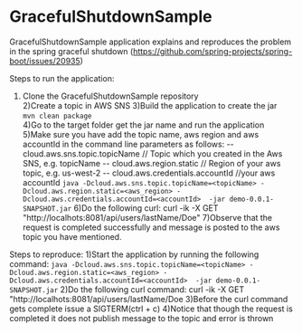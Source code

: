 
# GracefulShutdownSample  
  GracefulShutdownSample application explains and reproduces the problem in the spring graceful shutdown (https://github.com/spring-projects/spring-boot/issues/20935)
  
 
Steps to run the application:
1) Clone the GracefulShutdownSample repository  
2)Create a topic in AWS SNS 
3)Build the application to create the jar   
 `mvn clean package`  
4)Go to the target folder get the jar name and run the application
5)Make sure you have add the topic name, aws region and aws accountId in the command line parameters as follows:
 --  cloud.aws.sns.topic.topicName // Topic which you created in the Aws SNS, e.g. topicName
 -- cloud.aws.region.static // Region of your aws topic, e.g. us-west-2
 -- cloud.aws.credentials.accountId //your aws accountId
`java -Dcloud.aws.sns.topic.topicName=<topicName> -Dcloud.aws.region.static=<aws_region> -Dcloud.aws.credentials.accountId=<accountId>  -jar demo-0.0.1-SNAPSHOT.jar` 
6)Do the following curl:
curl -ik -X GET "http://localhots:8081/api/users/lastName/Doe"
7)Observe that the request is completed successfully and message is posted to the aws topic you have mentioned.
   
Steps to reproduce:
1)Start the application by running the following command:
 `java -Dcloud.aws.sns.topic.topicName=<topicName> -Dcloud.aws.region.static=<aws_region> -Dcloud.aws.credentials.accountId=<accountId>  -jar demo-0.0.1-SNAPSHOT.jar`
 2)Do the following curl command:
 curl -ik -X GET "http://localhots:8081/api/users/lastName/Doe
 3)Before the curl command gets complete issue a SIGTERM(ctrl + c)
 4)Notice that though the request is completed it does not publish message to the topic and error is thrown
 
